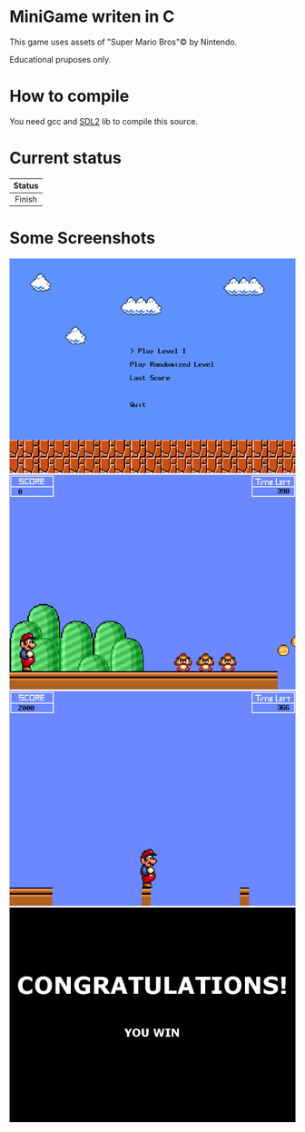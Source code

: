 # MiniGame writen in C

This game uses assets of "Super Mario Bros"© by Nintendo.

Educational pruposes only.

# How to compile

You need gcc and <a href="https://www.libsdl.org/">SDL2</a> lib to compile this source.

# Current status

| Status |
| :-------: |
| Finish |

# Some Screenshots

<center>
<img src="https://github.com/Germich3/MiniGame_C/blob/master/Screenshots/1.png?raw=true">
<img src="https://github.com/Germich3/MiniGame_C/blob/master/Screenshots/2.png?raw=true"> 
<img src="https://github.com/Germich3/MiniGame_C/blob/master/Screenshots/3.png?raw=true"> 
<img src="https://github.com/Germich3/MiniGame_C/blob/master/Screenshots/4.png?raw=true"> 
</center>
